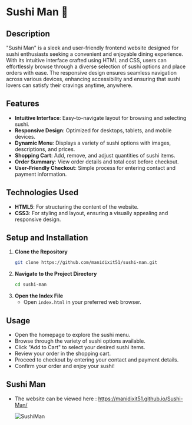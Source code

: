 # Sushi Man 🍣

## Description
"Sushi Man" is a sleek and user-friendly frontend website designed for sushi enthusiasts seeking a convenient and enjoyable dining experience. With its intuitive interface crafted using HTML and CSS, users can effortlessly browse through a diverse selection of sushi options and place orders with ease. The responsive design ensures seamless navigation across various devices, enhancing accessibility and ensuring that sushi lovers can satisfy their cravings anytime, anywhere.

## Features
- **Intuitive Interface**: Easy-to-navigate layout for browsing and selecting sushi.
- **Responsive Design**: Optimized for desktops, tablets, and mobile devices.
- **Dynamic Menu**: Displays a variety of sushi options with images, descriptions, and prices.
- **Shopping Cart**: Add, remove, and adjust quantities of sushi items.
- **Order Summary**: View order details and total cost before checkout.
- **User-Friendly Checkout**: Simple process for entering contact and payment information.

## Technologies Used
- **HTML5**: For structuring the content of the website.
- **CSS3**: For styling and layout, ensuring a visually appealing and responsive design.

## Setup and Installation
1. **Clone the Repository**
   ```bash
   git clone https://github.com/manidixit51/sushi-man.git
   ```
2. **Navigate to the Project Directory**
   ```bash
   cd sushi-man
   ```
3. **Open the Index File**
   - Open `index.html` in your preferred web browser.

## Usage
- Open the homepage to explore the sushi menu.
- Browse through the variety of sushi options available.
- Click "Add to Cart" to select your desired sushi items.
- Review your order in the shopping cart.
- Proceed to checkout by entering your contact and payment details.
- Confirm your order and enjoy your sushi!

## Sushi Man
- The website can be viewed here : https://manidixit51.github.io/Sushi-Man/

  ![SushiMan](https://github.com/manidixit51/Sushi-Man/assets/133573718/c3ed6b7a-865c-4e69-a6bc-b3087633dad1)
